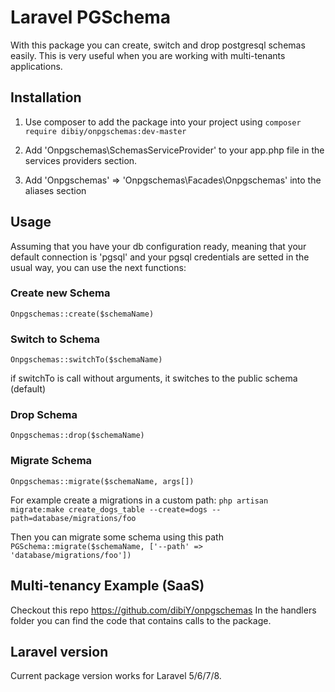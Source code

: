 # Laravel PGSchema

With this package you can create, switch and drop postgresql schemas
easily. This is very useful when you are working with multi-tenants
applications.

## Installation

1. Use composer to add the package into your project
using
`composer require dibiy/onpgschemas:dev-master`

2. Add 'Onpgschemas\SchemasServiceProvider' to your app.php file in the
services providers section.
3. Add 'Onpgschemas' => 'Onpgschemas\Facades\Onpgschemas' into the aliases
section

## Usage

Assuming that you have your db configuration ready, meaning that
your default connection is 'pgsql' and your pgsql credentials
are setted in the usual way, you can use the next functions:

### Create new Schema

`Onpgschemas::create($schemaName)`

### Switch to Schema

`Onpgschemas::switchTo($schemaName)`

if switchTo is call without arguments, it switches to the public
schema (default)

### Drop Schema

`Onpgschemas::drop($schemaName)`

### Migrate Schema

`Onpgschemas::migrate($schemaName, args[])`

For example create a migrations in a custom path:
`php artisan migrate:make create_dogs_table --create=dogs --path=database/migrations/foo`

Then you can migrate some schema using this path
`PGSchema::migrate($schemaName, ['--path' => 'database/migrations/foo'])`

## Multi-tenancy Example (SaaS)

Checkout this repo https://github.com/dibiY/onpgschemas
In the handlers folder you can find the code that contains calls to
the package.


## Laravel version

Current package version works for Laravel 5/6/7/8.
